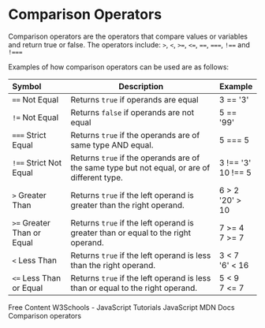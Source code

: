 # Comparison Operators

Comparison operators are the operators that compare values or variables and return true or false. The operators include: `>`, `<`, `>=`, `<=`, `==`, `===`, `!==` and `!===`

Examples of how comparison operators can be used are as follows:

| Symbol                     | Description                                                                                  | Example                   |
| :------------------------- | -------------------------------------------------------------------------------------------- | ------------------------- |
| `==` Not Equal             | Returns `true` if operands are equal                                                         | 3 == '3'                  |
| `!=` Not Equal             | Returns `false` if operands are  not equal                                                   | 5 == '99'                 |
| `===` Strict Equal         | Returns `true` if the operands are of same type AND equal.                                   | 5 === 5                   |
| `!==` Strict Not Equal     | Returns `true` if the operands are of the same type but not equal, or are of different type. | 3 !== '3'  <br/> 10 !== 5 |
| `>` Greater Than           | Returns `true` if the left operand is greater than the right operand.                        | 6 > 2   <br/> '20' > 10   |
| `>=` Greater Than or Equal | Returns `true` if the left operand is greater than or equal to the right operand.            | 7 >= 4 <br/> 7 >= 7       |
| `<` Less Than              | Returns `true` if the left operand is less than the right operand.                           | 3 < 7  <br/>  '6' < 16    |
| `<=` Less Than or Equal    | Returns `true` if the left operand is less than or equal to the right operand.               | 5 < 9 <br/> 7 <= 7        |

<ResourceGroupTitle>Free Content</ResourceGroupTitle>
<BadgeLink colorScheme='blue' badgeText='Official Website' href='https://www.w3schools.com/js/js_comparisons.asp'>W3Schools - JavaScript Tutorials</BadgeLink>
<BadgeLink colorScheme='blue' badgeText='Official Website' href='https://developer.mozilla.org/en-US/docs/Web/JavaScript/Guide/Expressions_and_Operators#comparison_operators'>JavaScript MDN Docs</BadgeLink>
<BadgeLink colorScheme='yellow' badgeText='Read' href='https://developer.mozilla.org/en-US/docs/Web/JavaScript/Guide/Expressions_and_Operators#comparison_operators'>Comparison operators</BadgeLink>
